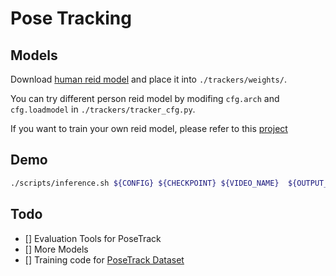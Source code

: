 # Pose Tracking
## Models
Download  [human reid model](https://mega.nz/#!YTZFnSJY!wlbo_5oa2TpDAGyWCTKTX1hh4d6DvJhh_RUA2z6i_so) and place it into `./trackers/weights/`.

You can try different person reid model by modifing `cfg.arch` and `cfg.loadmodel` in `./trackers/tracker_cfg.py`.

If you want to train your own reid model, please refer to this [project](https://github.com/KaiyangZhou/deep-person-reid)
## Demo
``` bash
./scripts/inference.sh ${CONFIG} ${CHECKPOINT} ${VIDEO_NAME}  ${OUTPUT_DIR}, --pose_track
```
## Todo
- [] Evaluation Tools for PoseTrack
- [] More Models
- [] Training code for [PoseTrack Dataset](https://posetrack.net/)



